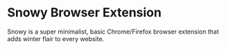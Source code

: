 # Snowy Browser Extension
Snowy is a super minimalist, basic Chrome/Firefox browser extension that adds winter flair to every website.
